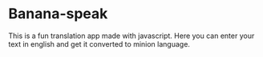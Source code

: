 # Banana-speak
This is a fun translation app made with javascript. Here you can enter your text in english and get it converted to minion language.
